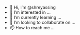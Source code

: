 - 👋 Hi, I’m @shreyassing
- 👀 I’m interested in ...
- 🌱 I’m currently learning ...
- 💞️ I’m looking to collaborate on ...
- 📫 How to reach me ...

<!---
shreyassing/shreyassing is a ✨ special ✨ repository because its `README.md` (this file) appears on your GitHub profile.
You can click the Preview link to take a look at your changes.
--->
